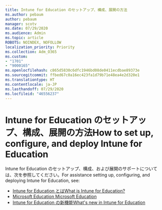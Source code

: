 ```yaml
---
title: Intune for Education のセットアップ、構成、展開の方法
ms.author: pebaum
author: pebaum
manager: scotv
ms.date: 07/29/2020
ms.audience: Admin
ms.topic: article
ROBOTS: NOINDEX, NOFOLLOW
localization_priority: Priority
ms.collection: Adm_O365
ms.custom:
- "1701"
- "9000165"
ms.openlocfilehash: c865d5830c6dfc1946bd08de0411ecdbae89373e
ms.sourcegitcommit: ffbed67c0a16ec423fa1d79b71e48ea4e2d320e1
ms.translationtype: HT
ms.contentlocale: ja-JP
ms.lasthandoff: 07/29/2020
ms.locfileid: "46556237"
---
```

# <a name="how-to-set-up-configure-and-deploy-intune-for-education"></a><span data-ttu-id="6e32e-102">Intune for Education のセットアップ、構成、展開の方法</span><span class="sxs-lookup"><span data-stu-id="6e32e-102">How to set up, configure, and deploy Intune for Education</span></span>

<span data-ttu-id="6e32e-103">Intune for Education のセットアップ、構成、および展開のサポートについては、次を参照してください。</span><span class="sxs-lookup"><span data-stu-id="6e32e-103">For assistance setting up, configuring, and deploying Intune for Education, see:</span></span>

- [<span data-ttu-id="6e32e-104">Intune for Education とは</span><span class="sxs-lookup"><span data-stu-id="6e32e-104">What is Intune for Education?</span></span>](https://docs.microsoft.com/intune-education/what-is-intune-for-education)
- [<span data-ttu-id="6e32e-105">Microsoft Education </span><span class="sxs-lookup"><span data-stu-id="6e32e-105">Microsoft Education</span></span>](https://www.microsoft.com/education/intune/default.aspx)
- [<span data-ttu-id="6e32e-106">Intune for Education の新機能</span><span class="sxs-lookup"><span data-stu-id="6e32e-106">What's new in Intune for Education</span></span>](https://docs.microsoft.com/intune-education/whats-new-in-edu)